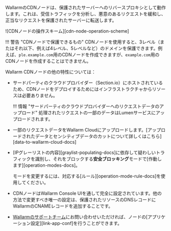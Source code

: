 WallarmのCDNノードは、保護されたサーバーへのリバースプロキシとして動作します。これは、受信トラフィックを分析し、悪意のあるリクエストを緩和し、正当なリクエストを保護されたサーバーに転送します。

![CDNノードの操作スキーム][cdn-node-operation-scheme]

!!! 警告 "CDNノードで保護できるもの"
    CDNノードを使用すると、3レベル（またはそれ以下、例えば4レベル、5レベルなど）のドメインを保護できます。例えば、`ple.example.com`用のCDNノードを作成できますが、`example.com`用のCDNノードを作成することはできません。

Wallarm CDNノードの他の特性については：

* サードパーティのクラウドプロバイダー（Section.io）にホストされているため、CDNノードをデプロイするためにはインフラストラクチャからリソースは必要ありません。

    !!! 情報 "サードパーティのクラウドプロバイダーへのリクエストデータのアップロード"
        処理されたリクエストの一部のデータはLumenサービスにアップロードされます。
* 一部のリクエストデータをWallarm Cloudにアップロードします。[アップロードされたデータとセンシティブデータのカットについて詳しくはこちら][data-to-wallarm-cloud-docs]
* [IPグレーリストの内容][graylist-populating-docs]に依存して疑わしいトラフィックを識別し、それをブロックする**安全ブロッキング**モードで[作動します][operation-modes-docs]。

    モードを変更するには、対応する[ルール][operation-mode-rule-docs]を使用してください。
* CDNノードはWallarm Console UIを通して完全に設定されています。他の方法で変更すべき唯一の設定は、保護されたリソースのDNSレコードにWallarmのCNAMEレコードを追加することです。
* [Wallarmのサポートチーム](mailto:support@wallarm.com)にお問い合わせいただければ、ノードの[アプリケーション設定][link-app-conf]を行うことができます。